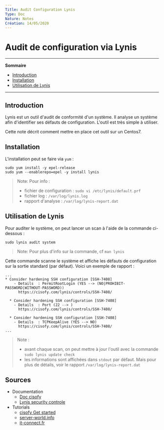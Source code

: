 ```yaml
---
Title: Audit Configuration Lynis
Type: Doc
Nature: Notes
Création: 14/05/2020
---
```


# Audit de configuration via Lynis
---
**Sommaire** 
- [Introduction](#Introduction)
- [Installation](#Installation)
- [Utilisation de Lynis](#Utilisation-de-Lynis)
---
## Introduction
Lynis est un outil d'audit de conformité d'un système. Il analyse un système afin d'identifier ses défauts de configuration. L'outil est très simple à utiliser.

Cette note décrit comment mettre en place cet outil sur un Centos7.

## Installation
L'installation peut se faire via `yum` :
```
sudo yum install -y epel-release
sudo yum --enablerepo=epel -y install lynis
```
> Note: Pour info :
> - fichier de configuration : `sudo vi /etc/lynis/default.prf`
> - fichier log : `/var/log/lynis.log`
> - rapport d'analyse : `/var/log/lynis-report.dat`

## Utilisation de Lynis
Pour auditer le système, on peut lancer un scan à l'aide de la commande ci-dessous :
```
sudo lynis audit system
```
> Note: Pour plus d'info sur la commande, cf `man lynis`

Cette commande scanne le système et affiche les défauts de configuration sur la sortie standard (par défaut). Voici un exemple de rapport :
```
...
* Consider hardening SSH configuration [SSH-7408]
    - Details  : PermitRootLogin (YES --> (NO|PROHIBIT-PASSWORD|WITHOUT-PASSWORD))
      https://cisofy.com/lynis/controls/SSH-7408/

  * Consider hardening SSH configuration [SSH-7408]
    - Details  : Port (22 --> )
      https://cisofy.com/lynis/controls/SSH-7408/

  * Consider hardening SSH configuration [SSH-7408]
    - Details  : TCPKeepAlive (YES --> NO)
      https://cisofy.com/lynis/controls/SSH-7408/
...
```
> Note :
> - avant chaque scan, on peut mettre à jour l'outil avec la commande `sudo lynis update check`
> - les informations sont affichées dans `stdout` par défaut. Mais pour plus de détails, voir le rapport `/var/log/lynis-report.dat`


## Sources
- Documentation
  - [Doc cisofy](https://cisofy.com/lynis/)
  - [Lynis security controle](https://cisofy.com/lynis/controls/file-integrity/)
- Tutorials
  - [cisofy Get started](https://cisofy.com/documentation/lynis/get-started/)
  - [server-world.info](https://www.server-world.info/en/note?os=CentOS_7&p=lynis)
  - [it-connect.fr](https://www.it-connect.fr/scan-de-votre-systeme-unix-avec-lynis/)

